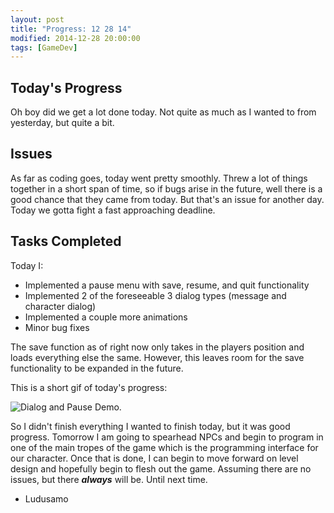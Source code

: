 ```yaml
---
layout: post
title: "Progress: 12 28 14"
modified: 2014-12-28 20:00:00
tags: [GameDev]
---
```


## Today's Progress
Oh boy did we get a lot done today. Not quite as much as I wanted to from yesterday, but quite a bit.

## Issues
As far as coding goes, today went pretty smoothly. Threw a lot of things together in a short span of time, so if bugs arise in the future, well there is a good chance that they came from today. But that's an issue for another day. Today we gotta fight a fast approaching deadline.

## Tasks Completed
Today I:

- Implemented a pause menu with save, resume, and quit functionality
- Implemented 2 of the foreseeable 3 dialog types (message and character dialog)
- Implemented a couple more animations
- Minor bug fixes

The save function as of right now only takes in the players position and loads everything else the same. However, this leaves room for the save functionality to be expanded in the future.

This is a short gif of today's progress:

![Dialog and Pause Demo.](http://i.imgur.com/o002bEH.gif)

So I didn't finish everything I wanted to finish today, but it was good progress. Tomorrow I am going to spearhead NPCs and begin to program in one of the main tropes of the game which is the programming interface for our character. Once that is done, I can begin to move forward on level design and hopefully begin to flesh out the game. Assuming there are no issues, but there **_always_** will be. Until next time.

- Ludusamo
